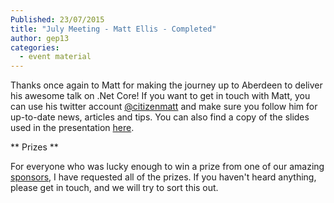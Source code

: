 ```yaml
---
Published: 23/07/2015
title: "July Meeting - Matt Ellis - Completed"
author: gep13
categories:
  - event material
---
```


Thanks once again to Matt for making the journey up to Aberdeen to deliver his awesome talk on .Net Core!  If you want to get in touch with Matt, you can use his twitter account [@citizenmatt][Matt_Twitter_Account] and make sure you follow him for up-to-date news, articles and tips. You can also find a copy of the slides used in the presentation [here][Matt_Slides].

** Prizes **

For everyone who was lucky enough to win a prize from one of our amazing [sponsors][sponsors_page], I have requested all of the prizes.  If you haven't heard anything, please get in touch, and we will try to sort this out.

[Matt_Slides]: http://www.slideshare.net/citizenmatt/dot-netcoreblimey-07-2015
[Matt_Twitter_Account]: https://twitter.com/citizenmatt
[sponsors_page]: http://www.aberdeendevelopers.co.uk/sponsors/

